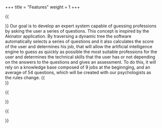 +++
title = "Features"
weight = 1
+++

{{<section title="The artificial intelligence engine">}}
Our goal is to develop an expert system capable of guessing professions by asking the user a series of questions. This concept is inspired by the Akinator application. By traversing a dynamic tree the software automatically selects a series of questions and it also calculates the score of the user and determines his job, that will allow the artificial intelligence engine to guess as quickly as possible the most suitable professions for the user and determines the technical skills that the user has or not depending on the answers to the questions and gives an assessment. To do this, it will rely on a knowledge base composed of 9 jobs at the beginnging, and an average of 54 questions, which will be created with our psychologists as the rules change.
{{</section>}}

{{<section title="3D Visuals">}}

{{</section>}}

<!-- {{<image src="Overview_features.png" alt="Mockup" >}}
{{<section title="Feature set" >}}
#### Text Recognition/Filtering
Our app uses the Firebase ML text recognition to recognise the ingredients on the back of the product.

The **backside** of a product is **full of information that isn't interesting to us or our app**. So **filtering out** the information we need was quite **important for the performance** of our app.
Some things that our app takes into account is **how** the **ingredients are separated**. It differs from product to product how they separate the ingredients, **some use commas**, some use **dashes**, some just use **spaces**. For our app to scan products as fast as possible, we need to recognise which word is an ingredient and which isn't, so our search algorithm doesn't have to search for words that aren't ingredients.
Another way to improve our text filter was to **look for the word 'ingredients'** or variations of it. In most cases, the list of ingredients starts with the word 'ingredients', so **finding this word** in our text **helped us locate the list of ingredients** in our scanned text.

#### Allergies
One of our **core features** is the allergy feature. This feature **derived from one of our User Personas** that we created for our app. **People with allergies** can use our app to **manage** them and use it as a **signal** for whenever they are about to **buy a product they are allergic to**.  


{{</section>}}

{{<image src="dummy_feature_image_01.png" alt="An Essential Functionality" caption="An Essential Functionality">}}
{{<section title="String matching algorithm">}}
Levenshtein distance is an **approximate string matching algorithm**, which calculates the distance between two words.
The distance is calculated via the three operations: **insertion, deletion and substitution**.
The reason we needed an **approximate** string matching algorithm, is because we are working with text recognition and text recognition is **prone to errors**.
We used this algorithm in **combination** with the **Trie data structure** in order to guarantee **fast querying** of our data.
{{</section>}}

{{<gist "jonathanjander" "a56dde942b2aa9ad7e78887e6086fc97">}} -->


<!--{{<section title="A Copy-pasted Feature">}}
And, as I lie **close to the earth**, a thousand unknown plants are noticed by me: when I hear the buzz
of the little world among the stalks, and grow familiar with the countless indescribable forms of
the insects and flies, then I feel **the presence of the Universe**, which formed us in its own image,
and the breath of that universal love which bears and sustains us, as it floats around us in an
**eternity of bliss;** and then, my friend, when darkness overspreads my eyes, and heaven and earth
seem to dwell in my soul and absorb its power.

Have a look at **this list:**
* You get a list item
* And you get a list item
* And you as well
* And you get a list item
* EvErYbOdY gEtS a LiSt ItEm!!!

{{</section>}}

{{<mediathek id="447fbfc91fd121a16b124417cd2c65ae" title="Explanatory Video">}}

 I sink under the weight of the splendour of these visions! A wonderful serenity
 has taken possession of my entire soul, like these sweet mornings of spring
 which I enjoy with my whole heart. I am alone, and feel the charm of existence
 in this spot, which was created for the bliss of souls like mine. I am so happy,
 my dear friend, so absorbed in the exquisite sense of mere tranquil existence,
 that I neglect my talents.
 -->
